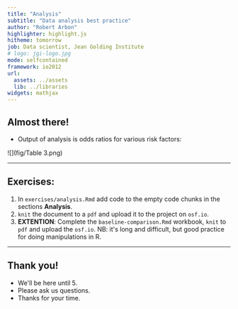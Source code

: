 ```yaml
---
title: "Analysis"
subtitle: "Data analysis best practice"
author: "Robert Arbon"
highlighter: highlight.js
hitheme: tomorrow
job: Data scientist, Jean Golding Institute
# logo: jgi-logo.jpg
mode: selfcontained
framework: io2012
url:
  assets: ../assets
  lib: ../libraries
widgets: mathjax
---
```




## Almost there! 

* Output of analysis is odds ratios for various risk factors: 

![](fig/Table 3.png)

---

## Exercises:

1. In `exercises/analysis.Rmd` add code to the empty code chunks in the sections **Analysis**. 
2. `knit` the document to a `pdf` and upload it to the project on `osf.io`.
3. **EXTENTION**: Complete the `baseline-comparison.Rmd` workbook, `knit` to `pdf` and upload the `osf.io`.  NB: it's long and difficult, but good practice for doing manipulations in R. 

---

## Thank you!

* We'll be here until 5. 
* Please ask us questions. 
* Thanks for your time. 
